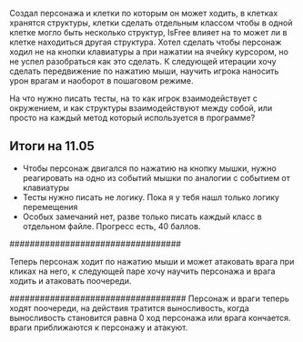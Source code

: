 ﻿
Создал персонажа и клетки по которым он может ходить, в клетках хранятся структуры, клетки сделать отдельным классом чтобы в одной клетке могло быть несколько структур, IsFree  влияет на то может ли в клетке находиться другая структура. Хотел сделать чтобы персонаж ходил не на кнопки клавиатуры а при нажатии на ячейку курсором, но не успел разобраться как это сделать. К следующей итерации хочу сделать передвижение по нажатию мыши, научить игрока наносить урон врагам и наоборот в пошаговом режиме.

На что нужно писать тесты, на то как игрок взаимодействует с окружением, и как структуры взаимодействуют между собой, или просто на каждый метод который используется в программе?

## Итоги на 11.05
 - Чтобы персонаж двигался по нажатию на кнопку мышки, нужно реагировать на одно из событий мышки по аналогии с событием от клавиатуры
 - Тесты нужно писать не логику. Пока я у тебя нашл только логику перемещения
 - Особых замечаний нет, разве только писать каждый класс в отдельном файле. Прогресс есть, 40 баллов.


##################################

Теперь персонаж ходит по нажатию мыши и может атаковать врага при кликах на него, к следующей паре хочу научить персонажа и врага ходить и атаковать поочереди.


###################################
Персонаж и враги теперь ходят поочереди, на действия тратится выносливость, когда выносливость становится равна 0 ход персонажа или врага кончается. враги приближаются к персонажу и атакуют.
